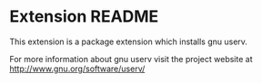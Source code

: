 # Extension README

This extension is a package extension which installs gnu userv.

For more information about gnu userv visit the project website at
http://www.gnu.org/software/userv/

